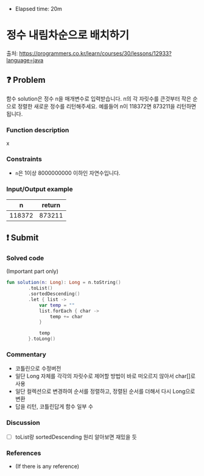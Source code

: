 - Elapsed time: 20m

# 정수 내림차순으로 배치하기
출처: https://programmers.co.kr/learn/courses/30/lessons/12933?language=java

## :question: Problem
함수 solution은 정수 n을 매개변수로 입력받습니다. n의 각 자릿수를 큰것부터 작은 순으로 정렬한 새로운 정수를 리턴해주세요. 예를들어 n이 118372면 873211을 리턴하면 됩니다.

### Function description
x

### Constraints
- `n`은 1이상 8000000000 이하인 자연수입니다.

### Input/Output example
| n      | return |
| ------ | ------ |
| 118372 | 873211 |

## :exclamation: Submit
### Solved code
(Important part only)
``` kotlin
fun solution(n: Long): Long = n.toString()
        .toList()
        .sortedDescending()
        .let { list ->
            var temp = ""
            list.forEach { char ->
                temp += char
            }

            temp
        }.toLong()
```

### Commentary
- 코틀린으로 수정버전
- 일단 Long 자체를 각각의 자릿수로 제어할 방법이 바로 떠오르지 않아서 char[]로 사용
- 일단 컬렉션으로 변경하여 순서를 정렬하고, 정렬된 순서를 더해서 다시 Long으로 변환
- 답을 리턴, 코틀린답게 함수 일부 수

### Discussion
- [ ] toList랑 sortedDescending 원리 알아보면 재밌을 듯

### References
- (If there is any reference)